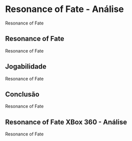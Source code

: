 ---
---

# Resonance of Fate - Análise

Resonance of Fate

## Resonance of Fate

Resonance of Fate

## Jogabilidade

Resonance of Fate

## Conclusão

Resonance of Fate

## Resonance of Fate XBox 360 - Análise

Resonance of Fate
